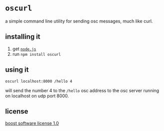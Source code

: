 # `oscurl`

a simple command line utility for sending osc messages, much like curl.

## installing it

1. get [`node.js`](http://nodejs.org/)
2. run `npm install oscurl`

## using it

    oscurl localhost:8000 /hello 4

will send the number 4 to the `/hello` osc address to the osc server running on localhost on udp port 8000.

## license

[boost software license 1.0](http://www.boost.org/LICENSE_1_0.txt)
